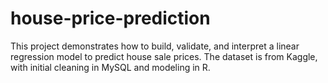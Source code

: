 # house-price-prediction
This project demonstrates how to build, validate, and interpret a linear regression model to predict house sale prices. The dataset is from Kaggle, with initial cleaning in MySQL and modeling in R.
